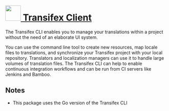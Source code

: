 # [<img src="https://cdn.jsdelivr.net/gh/chocolatey-community/chocolatey-packages@4c2d7c7377b05a3d0a2dd35cfc89ce0c77625051/icons/transifex-client.png" height="48" width="48" /> Transifex Client](https://chocolatey.org/packages/transifex-client)

The Transifex CLI enables you to manage your translations within a project without the need of an elaborate UI system.

You can use the command line tool to create new resources, map locale files to translations, and synchronize your Transifex project with your local repository.
Translators and localization managers can use it to handle large volumes of translation files.
The Transifex CLI can help to enable continuous integration workflows and can be run from CI servers like Jenkins and Bamboo.

## Notes

- This package uses the Go version of the Transifex CLI
